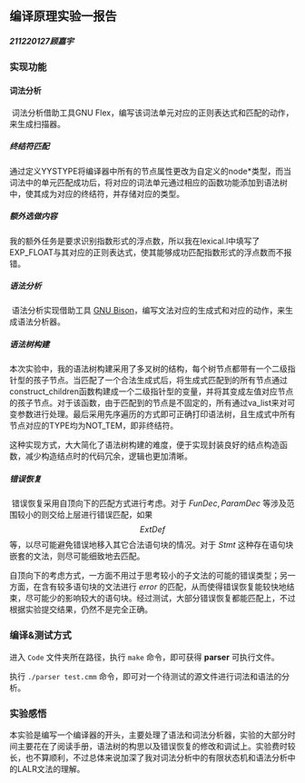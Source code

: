 ## 编译原理实验一报告

##### 211220127顾嘉宇



### 实现功能

#### 词法分析

​		词法分析借助工具GNU Flex，编写该词法单元对应的正则表达式和匹配的动作，来生成扫描器。

##### 终结符匹配

​		通过定义YYSTYPE将编译器中所有的节点属性更改为自定义的node*类型，而当词法中的单元匹配成功后，将对应的词法单元通过相应的函数功能添加到语法树中，使其成为对应的终结符，并存储对应的类型。

##### 额外选做内容

​		我的额外任务是要求识别指数形式的浮点数，所以我在lexical.l中填写了EXP_FLOAT与其对应的正则表达式，使其能够成功匹配指数形式的浮点数而不报错。

##### 语法分析

​		语法分析实现借助工具 [GNU Bison](https://www.gnu.org/software/bison/manual/html_node/index.html)，编写文法对应的生成式和对应的动作，来生成语法分析器。

##### 语法树构建

​		本次实验中，我的语法树构建采用了多叉树的结构，每个树节点都带有一个二级指针型的孩子节点。当匹配了一个合法生成式后，将生成式匹配到的所有节点通过construct_children函数构建成一个二级指针型的变量，并将其变成左值对应节点的孩子节点。对于该函数，由于匹配到的节点是不固定的，所有通过va_list来对可变参数进行处理。最后采用先序遍历的方式即可正确打印语法树，且生成式中所有节点对应的TYPE均为NOT_TEM，即非终结符。

​		这种实现方式，大大简化了语法树构建的难度，便于实现封装良好的结点构造函数，减少构造结点时的代码冗余，逻辑也更加清晰。

##### 错误恢复

​		错误恢复采用自顶向下的匹配方式进行考虑。对于 $FunDec, ParamDec$ 等涉及范围较小的则交给上层进行错误匹配，如果$$ExtDef$$等，以尽可能避免错误地移入其它合法语句块的情况。对于 $Stmt$ 这种存在语句块嵌套的文法，则尽可能细致地去匹配。

​		自顶向下的考虑方式，一方面不用过于思考较小的子文法的可能的错误类型；另一方面，在含有较多语句块的文法进行 $error$ 的匹配，从而使得错误恢复能较快地结束，尽可能少的影响较大的语句块。经过测试，大部分错误恢复都能匹配上，不过根据实验提交结果，仍然不是完全正确。		



### 编译&测试方式

进入 `Code` 文件夹所在路径，执行 `make` 命令，即可获得 **parser** 可执行文件。

执行 `./parser test.cmm` 命令，即可对一个待测试的源文件进行词法和语法的分析。



### 实验感悟

​		本实验是编写一个编译器的开头，主要处理了语法和词法分析器，实验的大部分时间主要花在了阅读手册，语法树的构思以及错误恢复的修改和调试上。实验费时较长，也不算顺利，不过总体来说加深了我对词法分析中的有限状态机和语法分析中的LALR文法的理解。
